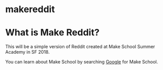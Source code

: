 # makereddit

# What is Make Reddit?

This will be a simple version of Reddit created at Make School Summer Academy in SF 2018.

You can learn about Make School by searching [Google](http://google.com) for Make School.
